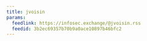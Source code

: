 ```yaml
---
title: jvoisin
params:
  feedlink: https://infosec.exchange/@jvoisin.rss
  feedid: 3b2ec69357b70b9a0ace10897b46bfc2
---
```

